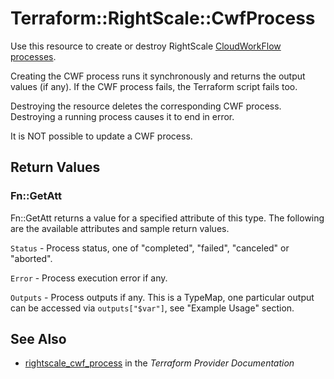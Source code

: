 # Terraform::RightScale::CwfProcess

Use this resource to create or destroy RightScale [CloudWorkFlow processes](http://docs.rightscale.com/ss/reference/rcl/).

Creating the CWF process runs it synchronously and returns the output values (if any). If the CWF process fails, the Terraform script fails too.

Destroying the resource deletes the corresponding CWF process. Destroying a running process causes it to end in error.

It is NOT possible to update a CWF process.

## Return Values

### Fn::GetAtt

Fn::GetAtt returns a value for a specified attribute of this type. The following are the available attributes and sample return values.

`Status` - Process status, one of "completed", "failed", "canceled" or "aborted".

`Error` - Process execution error if any.

`Outputs` - Process outputs if any. This is a TypeMap, one particular output can be accessed via `outputs["$var"]`, see "Example Usage" section.

## See Also

* [rightscale_cwf_process](https://www.terraform.io/docs/providers/rightscale/r/cwf_process.html) in the _Terraform Provider Documentation_